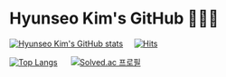 # Hyunseo Kim's GitHub 🧑🏻‍💻
[![Hyunseo Kim's GitHub stats](https://github-readme-stats.vercel.app/api?username=hnklcbs)](https://github.com/hnklcbs/github-readme-stats)
&nbsp;&nbsp;&nbsp;
[![Hits](https://hits.seeyoufarm.com/api/count/incr/badge.svg?url=https%3A%2F%2Fgithub.com%2Fhnklcbs&count_bg=%2329A842&title_bg=%2322252D&icon=github.svg&icon_color=%23FFFFFF&title=views&edge_flat=false)](https://hits.seeyoufarm.com)

[![Top Langs](https://github-readme-stats.vercel.app/api/top-langs/?username=hnklcbs&layout=compact)](https://github.com/hnklcbs/github-readme-stats)
&nbsp;&nbsp;&nbsp;&nbsp;
[![Solved.ac 프로필](http://mazassumnida.wtf/api/v2/generate_badge?boj=khs050305)](https://solved.ac/khs050305)
